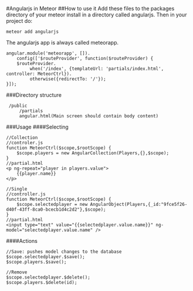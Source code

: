 #Angularjs in Meteor
##How to use it
Add these files to the packages directory of your meteor install in a directory called angularjs. Then in your project do:

    meteor add angularjs
    
The angularjs app is always called meteorapp.

    angular.module('meteorapp', []).
        config(['$routeProvider', function($routeProvider) {
        $routeProvider.
             when('/index', {templateUrl: 'partials/index.html',   controller: MeteorCtrl}).
             otherwise({redirectTo: '/'});
    }]);
###Directory structure

     /public
         /partials
         angular.html(Main screen should contain body content)

###Usage
####Selecting

    //Collection
    //controler.js
    function MeteorCtrl($scope,$rootScope) {
        $scope.players = new AngularCollection(Players,{},$scope);
    }
    //partial.html
    <p ng-repeat="player in players.value">
        {{player.name}}
    </p>

    //Single
    //controller.js
    function MeteorCtrl($scope,$rootScope) {
        $scope.selectedplayer = new AngularObject(Players,{_id:"9fce5f26-d40f-43ff-8ca0-bcecb1d4c2d2"},$scope);
    }
    //partial.html
    <input type="text" value="{{selectedplayer.value.name}}" ng-model="selectedplayer.value.name" />

####Actions

    //Save: pushes model changes to the database
    $scope.selectedplayer.$save();
    $scope.players.$save();

    //Remove
    $scope.selectedplayer.$delete();
    $scope.players.$delete(id);


